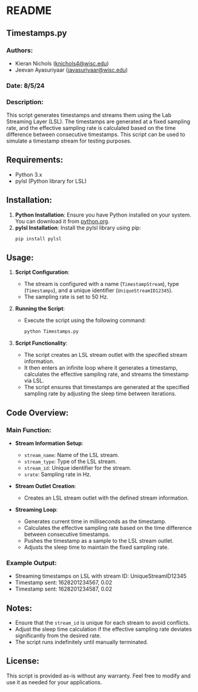 # README

## Timestamps.py

### Authors:
- Kieran Nichols (knichols4@wisc.edu)
- Jeevan Ayasuriyaar (jayasuriyaar@wisc.edu)

### Date: 8/5/24

### Description:
This script generates timestamps and streams them using the Lab Streaming Layer (LSL). The timestamps are generated at a fixed sampling rate, and the effective sampling rate is calculated based on the time difference between consecutive timestamps. This script can be used to simulate a timestamp stream for testing purposes.

## Requirements:
- Python 3.x
- pylsl (Python library for LSL)

## Installation:
1. **Python Installation**: Ensure you have Python installed on your system. You can download it from [python.org](https://www.python.org/downloads/).
2. **pylsl Installation**: Install the pylsl library using pip:
    ```bash
    pip install pylsl
    ```

## Usage:
1. **Script Configuration**: 
   - The stream is configured with a name (`TimestampStream`), type (`Timestamps`), and a unique identifier (`UniqueStreamID12345`). 
   - The sampling rate is set to 50 Hz.

2. **Running the Script**:
   - Execute the script using the following command:
     ```bash
     python Timestamps.py
     ```

3. **Script Functionality**:
   - The script creates an LSL stream outlet with the specified stream information.
   - It then enters an infinite loop where it generates a timestamp, calculates the effective sampling rate, and streams the timestamp via LSL.
   - The script ensures that timestamps are generated at the specified sampling rate by adjusting the sleep time between iterations.

## Code Overview:

### Main Function:
- **Stream Information Setup**:
  - `stream_name`: Name of the LSL stream.
  - `stream_type`: Type of the LSL stream.
  - `stream_id`: Unique identifier for the stream.
  - `srate`: Sampling rate in Hz.

- **Stream Outlet Creation**:
  - Creates an LSL stream outlet with the defined stream information.

- **Streaming Loop**:
  - Generates current time in milliseconds as the timestamp.
  - Calculates the effective sampling rate based on the time difference between consecutive timestamps.
  - Pushes the timestamp as a sample to the LSL stream outlet.
  - Adjusts the sleep time to maintain the fixed sampling rate.

### Example Output:
- Streaming timestamps on LSL with stream ID: UniqueStreamID12345
- Timestamp sent: 1628201234567, 0.02
- Timestamp sent: 1628201234587, 0.02

## Notes:
- Ensure that the `stream_id` is unique for each stream to avoid conflicts.
- Adjust the sleep time calculation if the effective sampling rate deviates significantly from the desired rate.
- The script runs indefinitely until manually terminated.

## License:
This script is provided as-is without any warranty. Feel free to modify and use it as needed for your applications.

